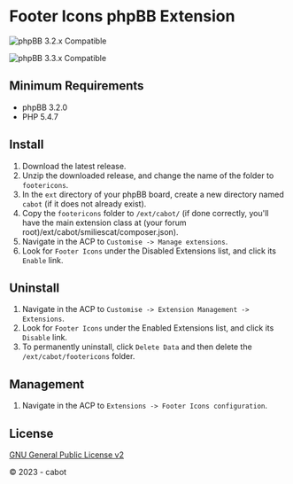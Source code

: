 # Footer Icons phpBB Extension

![phpBB 3.2.x Compatible](https://img.shields.io/badge/phpBB-3.2.x%20Compatible%20-blue.svg)

![phpBB 3.3.x Compatible](https://img.shields.io/badge/phpBB-3.3.x%20Compatible%20-blue.svg)

## Minimum Requirements
* phpBB 3.2.0
* PHP 5.4.7

## Install
1. Download the latest release.
2. Unzip the downloaded release, and change the name of the folder to `footericons`.
3. In the `ext` directory of your phpBB board, create a new directory named `cabot` (if it does not already exist).
4. Copy the `footericons` folder to `/ext/cabot/` (if done correctly, you'll have the main extension class at (your forum root)/ext/cabot/smiliescat/composer.json).
5. Navigate in the ACP to `Customise -> Manage extensions`.
6. Look for `Footer Icons` under the Disabled Extensions list, and click its `Enable` link.

## Uninstall
1. Navigate in the ACP to `Customise -> Extension Management -> Extensions`.
2. Look for `Footer Icons` under the Enabled Extensions list, and click its `Disable` link.
3. To permanently uninstall, click `Delete Data` and then delete the `/ext/cabot/footericons` folder.

## Management
1. Navigate in the ACP to `Extensions -> Footer Icons configuration`.

## License
[GNU General Public License v2](http://opensource.org/licenses/GPL-2.0)

© 2023 - cabot
